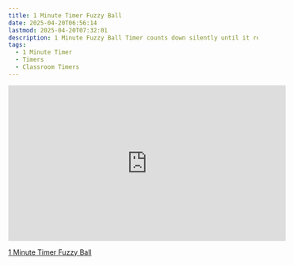 ```yaml
---
title: 1 Minute Timer Fuzzy Ball
date: 2025-04-20T06:56:14
lastmod: 2025-04-20T07:32:01
description: 1 Minute Fuzzy Ball Timer counts down silently until it reaches 0:00 and then makes a sound to show time is up
tags:
  - 1 Minute Timer
  - Timers
  - Classroom Timers
---
```


<div class="iframe-16-9-container">
<iframe class="youTubeIframe" width="560" height="315" src="https://www.youtube.com/embed/niqJMxde3R8" title="YouTube video player" frameborder="0" allow="accelerometer; autoplay; clipboard-write; encrypted-media; gyroscope; picture-in-picture; web-share" allowfullscreen></iframe>
</div>

[1 Minute Timer Fuzzy Ball](https://youtu.be/niqJMxde3R8)
